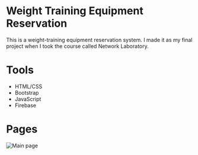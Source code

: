 # Weight Training Equipment Reservation
This is a weight-training equipment reservation system. I made it as my final project when I took the course called Network Laboratory.

# Tools
* HTML/CSS
* Bootstrap
* JavaScript
* Firebase

# Pages
![Main page](https://i.imgur.com/GcpgoxL.png)
